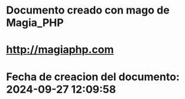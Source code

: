 # 
# Documento creado con mago de Magia_PHP 
# http://magiaphp.com 
# Fecha de creacion del documento: 2024-09-27 12:09:58 
